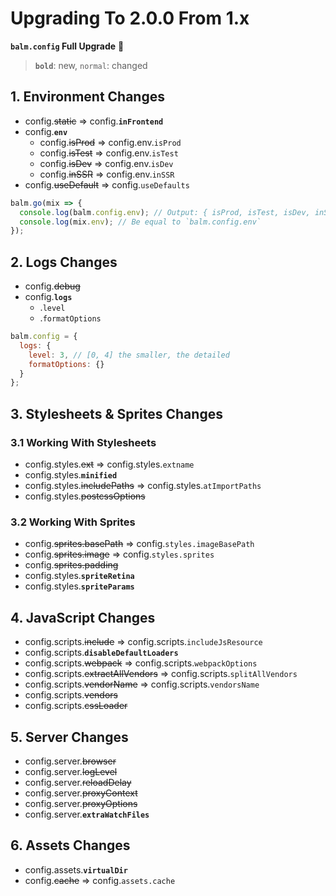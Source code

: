 # Upgrading To 2.0.0 From 1.x

**`balm.config` Full Upgrade** :tada:

> **`bold`**: new, `normal`: changed

## 1. Environment Changes

- config.<del>static</del> => config.**`inFrontend`**
- config.**`env`**
  - config.<del>isProd</del> => config.env.`isProd`
  - config.<del>isTest</del> => config.env.`isTest`
  - config.<del>isDev</del> => config.env.`isDev`
  - config.<del>inSSR</del> => config.env.`inSSR`
- config.<del>useDefault</del> => config.`useDefaults`

```js
balm.go(mix => {
  console.log(balm.config.env); // Output: { isProd, isTest, isDev, inSSR }
  console.log(mix.env); // Be equal to `balm.config.env`
});
```

## 2. Logs Changes

- config.<del>debug</del>
- config.**`logs`**
  - .`level`
  - .`formatOptions`

```js
balm.config = {
  logs: {
    level: 3, // [0, 4] the smaller, the detailed
    formatOptions: {}
  }
};
```

## 3. Stylesheets & Sprites Changes

### 3.1 Working With Stylesheets

- config.styles.<del>ext</del> => config.styles.`extname`
- config.styles.**`minified`**
- config.styles.<del>includePaths</del> => config.styles.`atImportPaths`
- config.styles.<del>postcssOptions</del>

### 3.2 Working With Sprites

- config.<del>sprites.basePath</del> => config.`styles.imageBasePath`
- config.<del>sprites.image</del> => config.`styles.sprites`
- config.<del>sprites.padding</del>
- config.styles.**`spriteRetina`**
- config.styles.**`spriteParams`**

## 4. JavaScript Changes

- config.scripts.<del>include</del> => config.scripts.`includeJsResource`
- config.scripts.**`disableDefaultLoaders`**
- config.scripts.<del>webpack</del> => config.scripts.`webpackOptions`
- config.scripts.<del>extractAllVendors</del> => config.scripts.`splitAllVendors`
- config.scripts.<del>vendorName</del> => config.scripts.`vendorsName`
- config.scripts.<del>vendors</del>
- config.scripts.<del>cssLoader</del>

## 5. Server Changes

- config.server.<del>browser</del>
- config.server.<del>logLevel</del>
- config.server.<del>reloadDelay</del>
- config.server.<del>proxyContext</del>
- config.server.<del>proxyOptions</del>
- config.server.**`extraWatchFiles`**

## 6. Assets Changes

- config.assets.**`virtualDir`**
- config.<del>cache</del> => config.`assets.cache`
